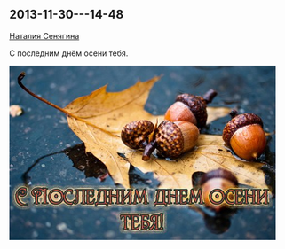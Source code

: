 ## 2013-11-30---14-48

[Наталия Сенягина](https://vk.com/id33862652)

С последним днём осени тебя.

![2013-11-30---14-48.jpg](2013-11-30---14-48.jpg)
